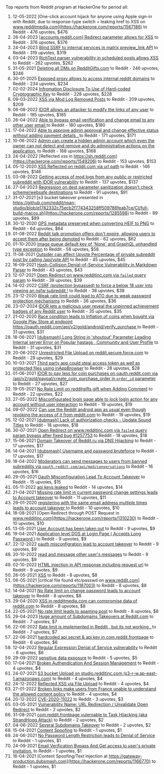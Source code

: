 Top reports from Reddit program at HackerOne for period all:

1. 12-05-2022 [One-click account hijack for anyone using Apple sign-in with Reddit, due to response-type switch + leaking href to XSS on www.redditmedia.com](https://hackerone.com/reports/1567186) to Reddit - 476 upvotes, $476
2. 26-04-2023 [[accounts.reddit.com] Redirect parameter allows for XSS](https://hackerone.com/reports/1962645) to Reddit - 376 upvotes, $376
3. 24-04-2023 [Blind SSRF to internal services in matrix preview_link API](https://hackerone.com/reports/1960765) to Reddit - 319 upvotes, $319
4. 03-04-2023 [RichText parser vulnerability in scheduled posts allows XSS](https://hackerone.com/reports/1930763) to Reddit - 262 upvotes, $262
5. 31-05-2021 [Deleting all DMs on RedditGifts.com](https://hackerone.com/reports/1213237) to Reddit - 246 upvotes, $246
6. 30-01-2025 [Exposed proxy allows to access internal reddit domains](https://hackerone.com/reports/2967634) to Reddit - 234 upvotes, $234
7. 02-02-2024 [Infromation Disclosure To Use of Hard-coded Cryptographic Key](https://hackerone.com/reports/2353237) to Reddit - 228 upvotes, $228
8. 09-03-2022 [XSS via Mod Log Removed Posts](https://hackerone.com/reports/1504410) to Reddit - 209 upvotes, $209
9. 06-08-2022 [IDOR allows an attacker to modify the links of any user](https://hackerone.com/reports/1661113) to Reddit - 185 upvotes, $185
10. 26-04-2022 [Able to bypass email verification and change email to any other user email ](https://hackerone.com/reports/1551176) to Reddit - 180 upvotes, $180
11. 17-04-2022 [Able to approve admin approval and change effective status without adding payment details . ](https://hackerone.com/reports/1543159) to Reddit - 171 upvotes, $171
12. 10-06-2022 [Admin can create a hidden admin account  which even the owner can not detect and remove and do administrative actions on the application.](https://hackerone.com/reports/1596663) to Reddit - 168 upvotes, $168
13. 24-04-2022 [Reflected xss in https://sh.reddit.com](https://hackerone.com/reports/1549206) to Reddit - 153 upvotes, $153
14. 05-12-2020 [XSS Reflected on reddit.com via url path](https://hackerone.com/reports/1051373) to Reddit - 146 upvotes, $146
15. 03-08-2022 [Getting access of mod logs from any public or restricted subreddit with IDOR vulnerability](https://hackerone.com/reports/1658418) to Reddit - 137 upvotes, $137
16. 27-04-2023 [Regression on dest parameter sanitization doesn't check scheme/websafe destinations](https://hackerone.com/reports/1962951) to Reddit - 91 upvotes, $91
17. 31-07-2021 [s3 bucket takeover presented in https://github.com/reddit/rpan-studio/blob/e1782332c75ecb2f774343258ff509788feab7ce/CI/full-build-macos.sh](https://hackerone.com/reports/1285598) to Reddit - 89 upvotes, $89
18. 30-12-2020 [GPS metadata preserved when converting HEIF to PNG](https://hackerone.com/reports/1069039) to Reddit - 64 upvotes, $64
19. 01-08-2022 [Reddit talk promotion offers don't expire, allowing users to accept them after being demoted](https://hackerone.com/reports/1656380) to Reddit - 62 upvotes, $62
20. 01-10-2020 [Image queue default key of 'None' and GraphQL unhandled type exception](https://hackerone.com/reports/996041) to Reddit - 58 upvotes, $58
21. 11-08-2021 [Outsider can affect Upvote Percentage of private subreddit post by calling /api/vote API](https://hackerone.com/reports/1298902) to Reddit - 45 upvotes, $45
22. 16-09-2021 [Hash-Collision Denial-of-Service Vulnerability in Markdown Parser](https://hackerone.com/reports/1341957) to Reddit - 43 upvotes, $43
23. 12-07-2021 [Open Redirect on www.redditinc.com via `failed` query param](https://hackerone.com/reports/1257753) to Reddit - 39 upvotes, $39
24. 14-02-2022 [CSRF (protection bypassed) to force a below 18 user into viewing an nsfw subreddit !](https://hackerone.com/reports/1480569) to Reddit - 38 upvotes, $38
25. 23-12-2020 [Weak rate limit could lead to ATO due to weak password protection mechanisms](https://hackerone.com/reports/1065186) to Reddit - 36 upvotes, $36
26. 23-07-2024 [IDOR lets a malicious user reveal the unpinned achievement badges of any Reddit user](https://hackerone.com/reports/2618486) to Reddit - 35 upvotes, $35
27. 21-02-2020 [Race condition leads to Inflation of coins when bought via Google Play Store at endpoint https://oauth.reddit.com/api/v2/gold/android/verify_purchase ](https://hackerone.com/reports/801743) to Reddit - 31 upvotes, $31
28. 18-06-2021 [[dubsmash] Long String in 'shoutout' Parameter Leading Internal server Error on Popular hastags , Community and User Profile](https://hackerone.com/reports/1237428) to Reddit - 31 upvotes, $31
29. 20-06-2022 [Unrestricted File Upload on reddit.secure.force.com](https://hackerone.com/reports/1606957) to Reddit - 29 upvotes, $29
30. 10-03-2021 [Third party app could steal access token as well as protected files using inAppBrowser](https://hackerone.com/reports/1122177) to Reddit - 28 upvotes, $28
31. 01-06-2021 [IDOR to pay less for coin purchases on oauth.reddit.com via /api/v2/gold/paypal/create_coin_purchase_order in `order_id` parameter ](https://hackerone.com/reports/1213765) to Reddit - 27 upvotes, $27
32. 19-05-2021 [No Rate Limit on redditgifts gift  when Adding Comment](https://hackerone.com/reports/1202408) to Reddit - 22 upvotes, $22
33. 27-05-2022 [Misconfigurated login page able to lock login action for any account without user interaction](https://hackerone.com/reports/1582778) to Reddit - 19 upvotes, $19
34. 09-07-2022 [Can use the Reddit android app as usual even though revoking the access of it from reddit.com](https://hackerone.com/reports/1632186) to Reddit - 19 upvotes, $19
35. 12-02-2021 [[dubmash] Lack of authorization checks - Update Sound Titles](https://hackerone.com/reports/1102365) to Reddit - 18 upvotes, $18
36. 30-07-2021 [Open Redirect on www.redditinc.com via `failed` query param bypass after fixed bug #1257753](https://hackerone.com/reports/1285081) to Reddit - 18 upvotes, $18
37. 15-06-2021 [Domain Takeover of Reddit.ru via DNS Hijacking](https://hackerone.com/reports/1226891) to Reddit - 17 upvotes, $17
38. 14-04-2021 [[dubsmash] Username and password bruteforce](https://hackerone.com/reports/1165225) to Reddit - 17 upvotes, $17
39. 18-04-2022 [Moderators can send messages to users from banned subreddits via `oauth.reddit.com/api/mod/conversations`](https://hackerone.com/reports/1543770) to Reddit - 16 upvotes, $16
40. 29-05-2021 [Oauth Misconfiguration Lead To Account Takeover](https://hackerone.com/reports/1212374) to Reddit - 15 upvotes, $15
41. 05-11-2022 [api keys leaked](https://hackerone.com/reports/1762927) to Reddit - 14 upvotes, $14
42. 21-04-2021 [Missing rate limit in current password change settings leads to Account takeover](https://hackerone.com/reports/1170522) to Reddit - 11 upvotes, $11
43. 29-01-2020 [registering with the same email address multiple times leads to account takeover ](https://hackerone.com/reports/785833) to Reddit - 10 upvotes, $10
44. 18-08-2021 [Open Redirect through POST Request in www.redditinc.com](https://hackerone.com/reports/1310230) to Reddit - 10 upvotes, $10
45. 13-05-2021 [User Account has been taken out](https://hackerone.com/reports/1195340) to Reddit - 9 upvotes, $9
46. 19-04-2021 [Application level DOS at Login Page ( Accepts Long Password )](https://hackerone.com/reports/1168804) to Reddit - 9 upvotes, $9
47. 22-12-2022 [oauth misconfigration lead to account takeover](https://hackerone.com/reports/1815463) to Reddit - 9 upvotes, $9
48. 20-10-2022 [ read and message other user's messages](https://hackerone.com/reports/1744264) to Reddit - 9 upvotes, $9
49. 02-10-2022 [HTML injection in API response including request url](https://hackerone.com/reports/1719588) to Reddit - 9 upvotes, $9
50. 26-05-2021 [ XSS](https://hackerone.com/reports/1209098) to Reddit - 8 upvotes, $8
51. 06-05-2021 [critical file found etc/passwd on www.reddit.com](https://hackerone.com/reports/1187003) to Reddit - 8 upvotes, $8
52. 14-04-2021 [No Rate limit on change password leads to account takeover](https://hackerone.com/reports/1165285) to Reddit - 8 upvotes, $8
53. 29-04-2020 [XSS in redditmedia.com can compromise data of reddit.com](https://hackerone.com/reports/862882) to Reddit - 8 upvotes, $8
54. 22-05-2021 [No rate limit leads to spaming post](https://hackerone.com/reports/1206004) to Reddit - 8 upvotes, $8
55. 29-04-2023 [Huge amount of Subdomains Takeovers at Reddit.com](https://hackerone.com/reports/1966262) to Reddit - 7 upvotes, $7
56. 22-06-2022 [Rate limit is implemented in Reddit , but its not working . ](https://hackerone.com/reports/1609004) to Reddit - 7 upvotes, $7
57. 22-06-2021 [hardcoded api secret & api key in com.reddit.frontpage](https://hackerone.com/reports/1241116) to Reddit - 6 upvotes, $6
58. 12-04-2022 [Regular Expression Denial of Service vulnerability](https://hackerone.com/reports/1538157) to Reddit - 6 upvotes, $6
59. 29-09-2022 [sensitive data exposure](https://hackerone.com/reports/1716249) to Reddit - 5 upvotes, $5
60. 17-04-2021 [Broken Authendication And Session Management](https://hackerone.com/reports/1167029) to Reddit - 4 upvotes, $4
61. 24-07-2021 [S3 bucket Upload on studio.redditinc.com (s3-r-w.ap-east-1.amazonaws.com)](https://hackerone.com/reports/1276733) to Reddit - 4 upvotes, $4
62. 24-12-2022 [Reflected XSS via File Upload](https://hackerone.com/reports/1816181) to Reddit - 4 upvotes, $4
63. 27-01-2022 [Broken links make users from France unable to understand the allowed content policy](https://hackerone.com/reports/1461207) to Reddit - 4 upvotes, $4
64. 20-12-2022 [CVE-2020-11022](https://hackerone.com/reports/1812768) to Reddit - 3 upvotes, $3
65. 03-05-2021 [Vulnerability Name: URL Redirection / Unvalidate Open Redirect](https://hackerone.com/reports/1182824) to Reddit - 2 upvotes, $2
66. 31-08-2021 [com.reddit.frontpage vulernable to Task Hijacking (aka StrandHogg Attack)](https://hackerone.com/reports/1325649) to Reddit - 2 upvotes, $2
67. 04-06-2022 [Several Subdomains Takeover](https://hackerone.com/reports/1591085) to Reddit - 2 upvotes, $2
68. 15-04-2021 [Content Spoofing](https://hackerone.com/reports/1165919) to Reddit - 1 upvotes, $1
69. 24-06-2021 [No Password Length Restriction leads to Denial of Service](https://hackerone.com/reports/1243009) to Reddit - 1 upvotes, $1
70. 24-09-2021 [Email Verification Bypass And Get access to user's private invitation.](https://hackerone.com/reports/1350401) to Reddit - 1 upvotes, $1
71. 16-04-2021 [Content Spoofing/Text Injection at https://gateway-production.dubsmash.com](https://hackerone.com/reports/1166770) to Reddit - 1 upvotes, $1
